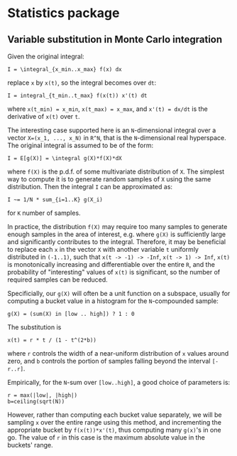 # Statistics package

## Variable substitution in Monte Carlo integration

Given the original integral:

```
I = \integral_{x_min..x_max} f(x) dx
```

replace `x` by `x(t)`, so the integral becomes over `dt`:

```
I = integral_{t_min..t_max} f(x(t)) x'(t) dt
```

where `x(t_min) = x_min`, `x(t_max) = x_max`, and `x'(t) = dx/dt` is the
derivative of `x(t)` over `t`.

The interesting case supported here is an `N`-dimensional integral over a vector
`X=(x_1, ..., x_N)` in `R^N`, that is the `N`-dimensional real hyperspace. The
original integral is assumed to be of the form:

```
I = E[g(X)] = \integral g(X)*f(X)*dX
```

where `f(X)` is the p.d.f. of some multivariate distribution of `X`.  The
simplest way to compute it is to generate random samples of `X` using the same
distribution.  Then the integral `I` can be approximated as:

```
I ~= 1/N * sum_{i=1..K} g(X_i)
```

for `K` number of samples.

In practice, the distribution `f(X)` may require too many samples to generate
enough samples in the area of interest, e.g. where `g(X)` is sufficiently large
and significantly contributes to the integral. Therefore, it may be beneficial
to replace each `x` in the vector `X` with another variable `t` uniformly
distributed in `(-1..1)`, such that `x(t -> -1) -> -Inf`, `x(t -> 1) -> Inf`,
`x(t)` is monotonically increasing and differentiable over the entire `R`, and
the probability of "interesting" values of `x(t)` is significant, so the number
of required samples can be reduced.

Specificially, our `g(X)` will often be a unit function on a subspace, usually
for computing a bucket value in a histogram for the `N`-compounded sample:

```
g(X) = (sum(X) in [low .. high]) ? 1 : 0
```

The substitution is
```
x(t) = r * t / (1 - t^(2*b))
```

where `r` controls the width of a near-uniform distribution of `x` values around
zero, and `b` controls the portion of samples falling beyond the interval
`[-r..r]`.

Empirically, for the `N`-sum over `[low..high]`, a good choice of parameters is:

```
r = max(|low|, |high|)
b=ceiling(sqrt(N))
```

However, rather than computing each bucket value separately, we will be sampling
`x` over the entire range using this method, and incrementing the appropriate
bucket by `f(x(t))*x'(t)`, thus computing many `g(x)`'s in one go. The value of
`r` in this case is the maximum absolute value in the buckets' range.

